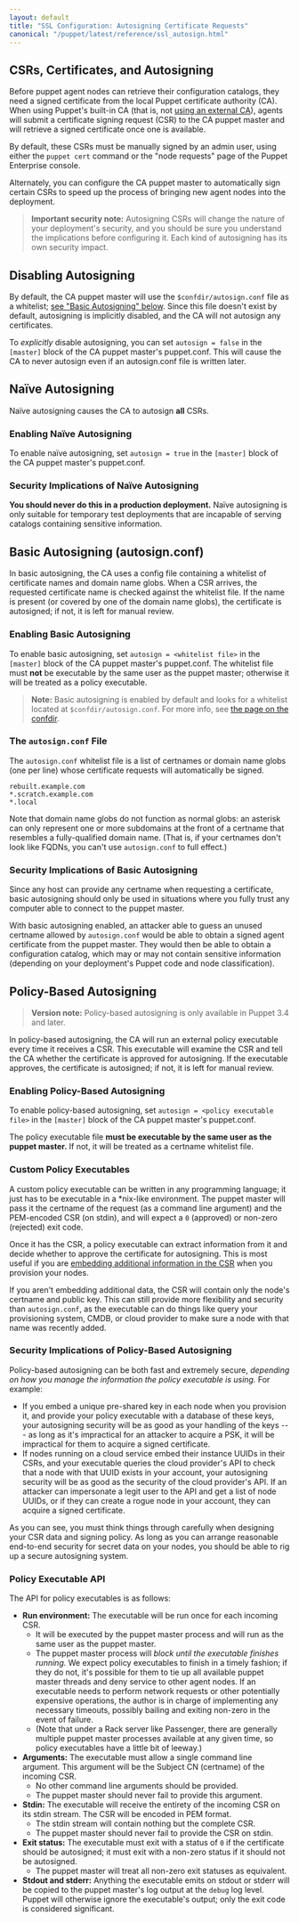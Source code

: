 ```yaml
---
layout: default
title: "SSL Configuration: Autosigning Certificate Requests"
canonical: "/puppet/latest/reference/ssl_autosign.html"
---
```


[external_ca]: ./config_ssl_external_ca.html
[csr_attributes]: ./ssl_attributes_extensions.html


CSRs, Certificates, and Autosigning
-----

Before puppet agent nodes can retrieve their configuration catalogs, they need a signed certificate from the local Puppet certificate authority (CA). When using Puppet's built-in CA (that is, not [using an external CA][external_ca]), agents will submit a certificate signing request (CSR) to the CA puppet master and will retrieve a signed certificate once one is available.

By default, these CSRs must be manually signed by an admin user, using either the `puppet cert` command or the "node requests" page of the Puppet Enterprise console.

Alternately, you can configure the CA puppet master to automatically sign certain CSRs to speed up the process of bringing new agent nodes into the deployment.


> **Important security note:** Autosigning CSRs will change the nature of your deployment's security, and you should be sure you understand the implications before configuring it. Each kind of autosigning has its own security impact.


Disabling Autosigning
-----

By default, the CA puppet master will use the `$confdir/autosign.conf` file as a whitelist; [see "Basic Autosigning" below][inpage_basic]. Since this file doesn't exist by default, autosigning is implicitly disabled, and the CA will not autosign any certificates.

To _explicitly_ disable autosigning, you can set `autosign = false` in the `[master]` block of the CA puppet master's puppet.conf. This will cause the CA to never autosign even if an autosign.conf file is written later.

Naïve Autosigning
-----

Naïve autosigning causes the CA to autosign **all** CSRs.

### Enabling Naïve Autosigning

To enable naïve autosigning, set `autosign = true` in the `[master]` block of the CA puppet master's puppet.conf.

### Security Implications of Naïve Autosigning

**You should never do this in a production deployment.** Naïve autosigning is only suitable for temporary test deployments that are incapable of serving catalogs containing sensitive information.

Basic Autosigning (autosign.conf)
-----

[inpage_basic]: #basic-autosigning-autosignconf

In basic autosigning, the CA uses a config file containing a whitelist of certificate names and domain name globs. When a CSR arrives, the requested certificate name is checked against the whitelist file. If the name is present (or covered by one of the domain name globs), the certificate is autosigned; if not, it is left for manual review.

### Enabling Basic Autosigning

To enable basic autosigning, set `autosign = <whitelist file>` in the `[master]` block of the CA puppet master's puppet.conf. The whitelist file must **not** be executable by the same user as the puppet master; otherwise it will be treated as a policy executable.

> **Note:** Basic autosigning is enabled by default and looks for a whitelist located at `$confdir/autosign.conf`. For more info, see [the page on the confdir](/puppet/3.6/reference/dirs_confdir.html).

### The `autosign.conf` File

The `autosign.conf` whitelist file is a list of certnames or domain name globs (one per line) whose certificate requests will automatically be signed.

    rebuilt.example.com
    *.scratch.example.com
    *.local

Note that domain name globs do not function as normal globs: an asterisk can only represent one or more subdomains at the front of a certname that resembles a fully-qualified domain name. (That is, if your certnames don't look like FQDNs, you can't use `autosign.conf` to full effect.)

### Security Implications of Basic Autosigning

Since any host can provide any certname when requesting a certificate, basic autosigning should only be used in situations where you fully trust any computer able to connect to the puppet master.

With basic autosigning enabled, an attacker able to guess an unused certname allowed by `autosign.conf` would be able to obtain a signed agent certificate from the puppet master. They would then be able to obtain a configuration catalog, which may or may not contain sensitive information (depending on your deployment's Puppet code and node classification).


Policy-Based Autosigning
-----

> **Version note:** Policy-based autosigning is only available in Puppet 3.4 and later.

In policy-based autosigning, the CA will run an external policy executable every time it receives a CSR. This executable will examine the CSR and tell the CA whether the certificate is approved for autosigning. If the executable approves, the certificate is autosigned; if not, it is left for manual review.

### Enabling Policy-Based Autosigning

To enable policy-based autosigning, set `autosign = <policy executable file>` in the `[master]` block of the CA puppet master's puppet.conf.

The policy executable file **must be executable by the same user as the puppet master.** If not, it will be treated as a certname whitelist file.

### Custom Policy Executables

A custom policy executable can be written in any programming language; it just has to be executable in a \*nix-like environment. The puppet master will pass it the certname of the request (as a command line argument) and the PEM-encoded CSR (on stdin), and will expect a `0` (approved) or non-zero (rejected) exit code.

Once it has the CSR, a policy executable can extract information from it and decide whether to approve the certificate for autosigning. This is most useful if you are [embedding additional information in the CSR][csr_attributes] when you provision your nodes.

If you aren't embedding additional data, the CSR will contain only the node's certname and public key. This can still provide more flexibility and security than `autosign.conf`, as the executable can do things like query your provisioning system, CMDB, or cloud provider to make sure a node with that name was recently added.

### Security Implications of Policy-Based Autosigning

Policy-based autosigning can be both fast and extremely secure, _depending on how you manage the information the policy executable is using._ For example:

* If you embed a unique pre-shared key in each node when you provision it, and provide your policy executable with a database of these keys, your autosigning security will be as good as your handling of the keys --- as long as it's impractical for an attacker to acquire a PSK, it will be impractical for them to acquire a signed certificate.
* If nodes running on a cloud service embed their instance UUIDs in their CSRs, and your executable queries the cloud provider's API to check that a node with that UUID exists in your account, your autosigning security will be as good as the security of the cloud provider's API. If an attacker can impersonate a legit user to the API and get a list of node UUIDs, or if they can create a rogue node in your account, they can acquire a signed certificate.

As you can see, you must think things through carefully when designing your CSR data and signing policy. As long as you can arrange reasonable end-to-end security for secret data on your nodes, you should be able to rig up a secure autosigning system.


### Policy Executable API

The API for policy executables is as follows:

* **Run environment:** The executable will be run once for each incoming CSR.
    * It will be executed by the puppet master process and will run as the same user as the puppet master.
    * The puppet master process will _block until the executable finishes running._ We expect policy executables to finish in a timely fashion; if they do not, it's possible for them to tie up all available puppet master threads and deny service to other agent nodes. If an executable needs to perform network requests or other potentially expensive operations, the author is in charge of implementing any necessary timeouts, possibly bailing and exiting non-zero in the event of failure.
    * (Note that under a Rack server like Passenger, there are generally multiple puppet master processes available at any given time, so policy executables have a little bit of leeway.)
* **Arguments:** The executable must allow a single command line argument. This argument will be the Subject CN (certname) of the incoming CSR.
    * No other command line arguments should be provided.
    * The puppet master should never fail to provide this argument.
* **Stdin:** The executable will receive the entirety of the incoming CSR on its stdin stream. The CSR will be encoded in PEM format.
    * The stdin stream will contain nothing but the complete CSR.
    * The puppet master should never fail to provide the CSR on stdin.
* **Exit status:** The executable must exit with a status of `0` if the certificate should be autosigned; it must exit with a non-zero status if it should not be autosigned.
    * The puppet master will treat all non-zero exit statuses as equivalent.
* **Stdout and stderr:** Anything the executable emits on stdout or stderr will be copied to the puppet master's log output at the `debug` log level. Puppet will otherwise ignore the executable's output; only the exit code is considered significant.
